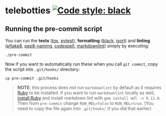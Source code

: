 # telebotties [![Code style: black](https://img.shields.io/badge/code%20style-black-000000.svg)](https://github.com/psf/black)

## Running the pre-commit script

You can run the **tests**
([tox](https://tox.wiki/en/latest/index.html),
[pytest](https://docs.pytest.org)), **formatting**
([black](https://black.readthedocs.io/en/stable/),
[isort](https://pycqa.github.io/isort/)) and **linting**
([pflake8](https://github.com/csachs/pyproject-flake8),
[pep8-naming](https://github.com/PyCQA/pep8-naming),
[codespell](https://github.com/codespell-project/codespell),
[markdownlint](https://github.com/markdownlint/markdownlint)) simply by
executing:

```text
./pre-commit
```

Now if you want to automatically run these when you call `git commit`, copy
the script into `.git/hooks/` directory:

```text
cp pre-commit .git/hooks
```

> **NOTE**: this process does not run `markdownlint` by default as it
requires [Ruby](https://www.ruby-lang.org/en/) to be installed. If you want
to run `markdownlint` locally as well,
[install Ruby](https://www.ruby-lang.org/en/documentation/installation/)
and install markdown lint with `gem install mdl -v 0.11.0`. Then from
`pre-commit` change `RUN_MDL=false` to `RUN_MDL=true`. (You need to copy the
file again into `.git/hooks/` if you did that earlier)
